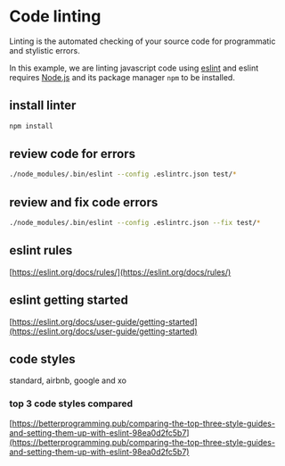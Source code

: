 # Code linting

Linting is the automated checking of your source code for programmatic and stylistic errors.

In this example, we are linting javascript code using [eslint](https://github.com/eslint/eslint) and eslint requires [Node.js](https://nodejs.dev/) and its package manager `npm` to be installed.

## install linter

```sh
npm install
```

## review code for errors

```sh
./node_modules/.bin/eslint --config .eslintrc.json test/*
```

## review and fix code errors

```sh
./node_modules/.bin/eslint --config .eslintrc.json --fix test/*
```

## eslint rules

[https://eslint.org/docs/rules/](https://eslint.org/docs/rules/)

## eslint getting started

[https://eslint.org/docs/user-guide/getting-started](https://eslint.org/docs/user-guide/getting-started)

## code styles

standard, airbnb, google and xo

### top 3 code styles compared

[https://betterprogramming.pub/comparing-the-top-three-style-guides-and-setting-them-up-with-eslint-98ea0d2fc5b7](https://betterprogramming.pub/comparing-the-top-three-style-guides-and-setting-them-up-with-eslint-98ea0d2fc5b7)

